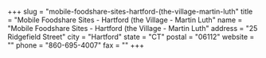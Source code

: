 +++
slug = "mobile-foodshare-sites-hartford-(the-village-martin-luth"
title = "Mobile Foodshare Sites - Hartford (the Village - Martin Luth"
name = "Mobile Foodshare Sites - Hartford (the Village - Martin Luth"
address = "25 Ridgefield Street"
city = "Hartford"
state = "CT"
postal = "06112"
website = ""
phone = "860-695-4007"
fax = ""
+++
